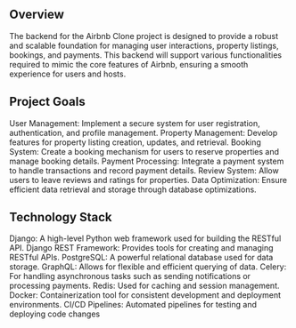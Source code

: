 ## Overview
The backend for the Airbnb Clone project is designed to provide a robust and scalable foundation for managing user interactions, property listings, bookings, and payments. This backend will support various functionalities required to mimic the core features of Airbnb, ensuring a smooth experience for users and hosts.

## Project Goals
User Management: Implement a secure system for user registration, authentication, and profile management.
Property Management: Develop features for property listing creation, updates, and retrieval.
Booking System: Create a booking mechanism for users to reserve properties and manage booking details.
Payment Processing: Integrate a payment system to handle transactions and record payment details.
Review System: Allow users to leave reviews and ratings for properties.
Data Optimization: Ensure efficient data retrieval and storage through database optimizations.

## Technology Stack
Django: A high-level Python web framework used for building the RESTful API. Django REST Framework: Provides tools for creating and managing RESTful APIs. PostgreSQL: A powerful relational database used for data storage. GraphQL: Allows for flexible and efficient querying of data. Celery: For handling asynchronous tasks such as sending notifications or processing payments. Redis: Used for caching and session management. Docker: Containerization tool for consistent development and deployment environments. CI/CD Pipelines: Automated pipelines for testing and deploying code changes 




